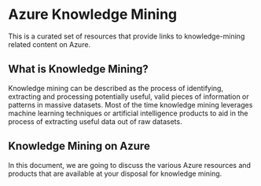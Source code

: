 # Azure Knowledge Mining
This is a curated set of resources that provide links to knowledge-mining related content on Azure.


## What is Knowledge Mining?
Knowledge mining can be described as the process of identifying, extracting and processing potentially useful, valid pieces of information or patterns in massive datasets. Most of the time knowledge mining leverages machine learning techniques or artificial intelligence products to aid in the process of extracting useful data out of raw datasets.

## Knowledge Mining on Azure
In this document, we are going to discuss the various Azure resources and products that are available at your disposal for knowledge mining.


